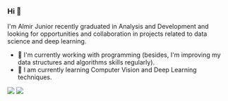 
### Hi 👋
 I'm Almir Junior recently graduated in Analysis and Development and looking for opportunities and collaboration in projects related to data science and deep learning.
- 🔭 I'm currently working with programming (besides, I'm improving my data structures and algorithms skills regularly).
- 🌱 I am currently learning Computer Vision and Deep Learning techniques.



[<img src="https://img.shields.io/badge/linkedin-%230077B5.svg?&style=for-the-badge&logo=linkedin&logoColor=white" />](https://www.linkedin.com/in/almir-libório-batista-junior-1105b7194) 
[<img src = "https://img.shields.io/badge/facebook-%231877F2.svg?&style=for-the-badge&logo=facebook&logoColor=white">](https://www.facebook.com/USERNAME)
